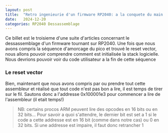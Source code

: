```yaml
---
layout: post
title:  "Retro ingenieurie d'un firmware RP2040: a la conquete du main - partie 2"
date:   2024-12-20
categories: RP2040 Dessassemblage
---
```



Ce billet est le troisieme d'une suite d'articles concernant le dessassemblage d'un firmware tournant sur RP2040. Une fois que nous avons compris la séquence d'amorcage du pico et trouvé le reset vector, nous allons pouvoir comprendre comment est initialisée la stack logicielle. Nous devrions pouvoir voir du code utilisateur a la fin de cette séquence 

### Le reset vector

Bien, maintenant que nous avons compris par ou prendre tout cette assembleur et réalisé que tout code n'est pas bon a lire, il est temps de tirer sur le fil. Sautons donc a l'addresse 0x100001e3 pour commencer a lire de l'assembleur (il etait temps!) 

> NB: certains procos ARM peuvent lire des opcodes en 16 bits ou en 32 bits... Pour savoir a quoi s'attendre, le dernier bit est set a 1 si le code a cette addresse est en 16 bit (comme dans notre cas)  ou 0 en 32 bits. Si une addresse est impaire, il faut donc retrancher 1

 

